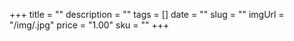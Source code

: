 +++
title = ""
description = ""
tags = []
date = ""
slug = ""
imgUrl = "/img/.jpg"
price = "1.00"
sku = ""
+++